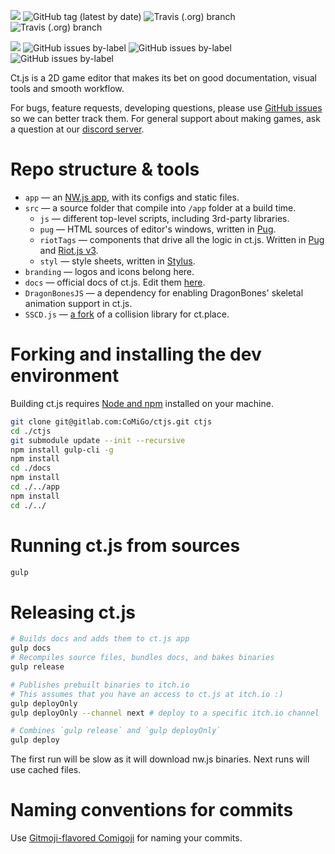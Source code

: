 ![](https://img.shields.io/badge/license-GPL--3-informational?style=flat-square) ![GitHub tag (latest by date)](https://img.shields.io/github/tag-date/ct-js/ct-js?label=version&style=flat-square) ![Travis (.org) branch](https://img.shields.io/travis/ct-js/ct-js/master?style=flat-square) ![Travis (.org) branch](https://img.shields.io/travis/ct-js/ct-js/develop?label=dev%20build&style=flat-square)

[![](https://img.shields.io/discord/490052958310891520?style=flat-square&logo=discord&logoColor=white)](https://discord.gg/CggbPkb) ![GitHub issues by-label](https://img.shields.io/github/issues/ct-js/ct-js/state:to%20do?style=flat-square&label=todo%20issues) ![GitHub issues by-label](https://img.shields.io/github/issues/ct-js/ct-js/state:current%20release?style=flat-square&label=current%20release%20issues)
 ![GitHub issues by-label](https://img.shields.io/github/issues/ct-js/ct-js/help%20wanted?style=flat-square&label=help%20wanted)

Ct.js is a 2D game editor that makes its bet on good documentation, visual tools and smooth workflow.

For bugs, feature requests, developing questions, please use [GitHub issues](https://github.com/ct-js/ct-js/issues) so we can better track  them. For general support about making games, ask a question at our [discord server](https://discord.gg/CggbPkb).

# Repo structure & tools

* `app` — an [NW.js app](https://nwjs.io/), with its configs and static files.
* `src` — a source folder that compile into `/app` folder at a build time.
    * `js` — different top-level scripts, including 3rd-party libraries.
    * `pug` — HTML sources of editor's windows, written in [Pug](https://pugjs.org/).
    * `riotTags` — components that drive all the logic in ct.js. Written in [Pug](https://pugjs.org/) and [Riot.js v3](https://v3.riotjs.now.sh/).
    * `styl` — style sheets, written in [Stylus](http://stylus-lang.com/).
* `branding` — logos and icons belong here.
* `docs` — official docs of ct.js. Edit them [here](https://github.com/ct-js/docs.ctjs.rocks).
* `DragonBonesJS` — a dependency for enabling DragonBones' skeletal animation support in ct.js.
* `SSCD.js` — [a fork](https://github.com/CosmoMyzrailGorynych/SSCD.js) of a collision library for ct.place.

# Forking and installing the dev environment

Building ct.js requires [Node and npm](https://nodejs.org/en/download/) installed on your machine.

```sh
git clone git@gitlab.com:CoMiGo/ctjs.git ctjs
cd ./ctjs
git submodule update --init --recursive
npm install gulp-cli -g
npm install
cd ./docs
npm install
cd ./../app
npm install
cd ./../
```

# Running ct.js from sources

```sh
gulp
```

# Releasing ct.js

```sh
# Builds docs and adds them to ct.js app
gulp docs
# Recompiles source files, bundles docs, and bakes binaries
gulp release

# Publishes prebuilt binaries to itch.io
# This assumes that you have an access to ct.js at itch.io :)
gulp deployOnly
gulp deployOnly --channel next # deploy to a specific itch.io channel

# Combines `gulp release` and `gulp deployOnly`
gulp deploy
```

The first run will be slow as it will download nw.js binaries. Next runs will use cached files.

# Naming conventions for commits

Use [Gitmoji-flavored Comigoji](https://comigo.gitlab.io/comigoji/#gitmoji) for naming your commits.